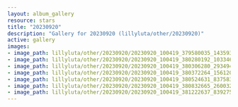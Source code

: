 ```yaml
---
layout: album_gallery
resource: stars
title: "20230920"
description: "Gallery for 20230920 (lillyluta/other/20230920)"
active: gallery
images:
- image_path: lillyluta/other/20230920/20230920_100419_379580035_1435939120286407_3040818262460070588_n.jpg
- image_path: lillyluta/other/20230920/20230920_100419_380280192_1033466254672911_6512929788365465460_n.jpg
- image_path: lillyluta/other/20230920/20230920_100419_380306280_2934945736640057_1425643505163108165_n.jpg
- image_path: lillyluta/other/20230920/20230920_100419_380372264_156120360880109_3666356048389822354_n.jpg
- image_path: lillyluta/other/20230920/20230920_100419_380524631_837583281096577_4960436740672670850_n.jpg
- image_path: lillyluta/other/20230920/20230920_100419_380832665_260032629742849_1216187468742868549_n.jpg
- image_path: lillyluta/other/20230920/20230920_100419_381222637_839275284478140_1520068610881034439_n.jpg
---
```

